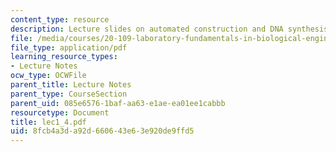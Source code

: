 ```yaml
---
content_type: resource
description: Lecture slides on automated construction and DNA synthesis.
file: /media/courses/20-109-laboratory-fundamentals-in-biological-engineering-fall-2007/8fcb4a3da92d660643e63e920de9ffd5_lec1_4.pdf
file_type: application/pdf
learning_resource_types:
- Lecture Notes
ocw_type: OCWFile
parent_title: Lecture Notes
parent_type: CourseSection
parent_uid: 085e6576-1baf-aa63-e1ae-ea01ee1cabbb
resourcetype: Document
title: lec1_4.pdf
uid: 8fcb4a3d-a92d-6606-43e6-3e920de9ffd5
---
```

